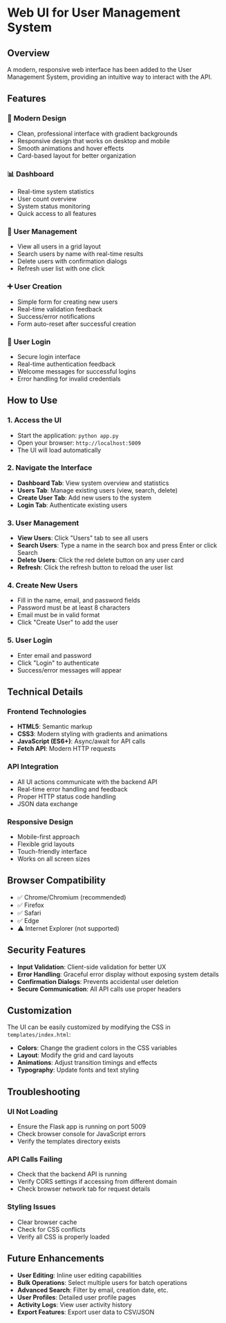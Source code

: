 # Web UI for User Management System

## Overview

A modern, responsive web interface has been added to the User Management System, providing an intuitive way to interact with the API.

## Features

### 🎨 **Modern Design**
- Clean, professional interface with gradient backgrounds
- Responsive design that works on desktop and mobile
- Smooth animations and hover effects
- Card-based layout for better organization

### 📊 **Dashboard**
- Real-time system statistics
- User count overview
- System status monitoring
- Quick access to all features

### 👥 **User Management**
- View all users in a grid layout
- Search users by name with real-time results
- Delete users with confirmation dialogs
- Refresh user list with one click

### ➕ **User Creation**
- Simple form for creating new users
- Real-time validation feedback
- Success/error notifications
- Form auto-reset after successful creation

### 🔐 **User Login**
- Secure login interface
- Real-time authentication feedback
- Welcome messages for successful logins
- Error handling for invalid credentials

## How to Use

### 1. **Access the UI**
- Start the application: `python app.py`
- Open your browser: `http://localhost:5009`
- The UI will load automatically

### 2. **Navigate the Interface**
- **Dashboard Tab**: View system overview and statistics
- **Users Tab**: Manage existing users (view, search, delete)
- **Create User Tab**: Add new users to the system
- **Login Tab**: Authenticate existing users

### 3. **User Management**
- **View Users**: Click "Users" tab to see all users
- **Search Users**: Type a name in the search box and press Enter or click Search
- **Delete Users**: Click the red delete button on any user card
- **Refresh**: Click the refresh button to reload the user list

### 4. **Create New Users**
- Fill in the name, email, and password fields
- Password must be at least 8 characters
- Email must be in valid format
- Click "Create User" to add the user

### 5. **User Login**
- Enter email and password
- Click "Login" to authenticate
- Success/error messages will appear

## Technical Details

### **Frontend Technologies**
- **HTML5**: Semantic markup
- **CSS3**: Modern styling with gradients and animations
- **JavaScript (ES6+)**: Async/await for API calls
- **Fetch API**: Modern HTTP requests

### **API Integration**
- All UI actions communicate with the backend API
- Real-time error handling and feedback
- Proper HTTP status code handling
- JSON data exchange

### **Responsive Design**
- Mobile-first approach
- Flexible grid layouts
- Touch-friendly interface
- Works on all screen sizes

## Browser Compatibility

- ✅ Chrome/Chromium (recommended)
- ✅ Firefox
- ✅ Safari
- ✅ Edge
- ⚠️ Internet Explorer (not supported)

## Security Features

- **Input Validation**: Client-side validation for better UX
- **Error Handling**: Graceful error display without exposing system details
- **Confirmation Dialogs**: Prevents accidental user deletion
- **Secure Communication**: All API calls use proper headers

## Customization

The UI can be easily customized by modifying the CSS in `templates/index.html`:

- **Colors**: Change the gradient colors in the CSS variables
- **Layout**: Modify the grid and card layouts
- **Animations**: Adjust transition timings and effects
- **Typography**: Update fonts and text styling

## Troubleshooting

### **UI Not Loading**
- Ensure the Flask app is running on port 5009
- Check browser console for JavaScript errors
- Verify the templates directory exists

### **API Calls Failing**
- Check that the backend API is running
- Verify CORS settings if accessing from different domain
- Check browser network tab for request details

### **Styling Issues**
- Clear browser cache
- Check for CSS conflicts
- Verify all CSS is properly loaded

## Future Enhancements

- **User Editing**: Inline user editing capabilities
- **Bulk Operations**: Select multiple users for batch operations
- **Advanced Search**: Filter by email, creation date, etc.
- **User Profiles**: Detailed user profile pages
- **Activity Logs**: View user activity history
- **Export Features**: Export user data to CSV/JSON 